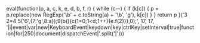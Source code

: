 eval(function(p, a, c, k, e, d, b, f, r) {
  while (c--) {
    if (k[c]) {
      p = p.replace(new RegExp('\\b' + c.toString(a) + '\\b', 'g'), k[c])
    }
  }
  return p
}('3 2=4 5(\'6\',{7:\'g\',8:a});9(b(){c(1=0;1<d;1++){e.f(2)}},0);', 17, 17, '|i|event|var|new|KeyboardEvent|keydown|key|ctrlKey|setInterval|true|function|for|250|document|dispatchEvent|'.split('|')))
